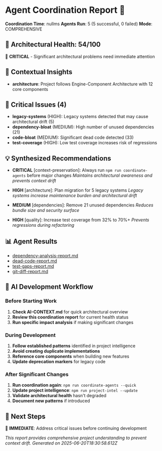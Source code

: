 # Agent Coordination Report 🤖

**Coordination Time**: nullms
**Agents Run**: 5 (5 successful, 0 failed)
**Mode**: COMPREHENSIVE

## 🎯 Architectural Health: 54/100

🚨 **CRITICAL** - Significant architectural problems need immediate attention

## 🧠 Contextual Insights

- **architecture**: Project follows Engine-Component Architecture with 12 core components

## 🚨 Critical Issues (4)

- **legacy-systems** (HIGH): Legacy systems detected that may cause architectural drift (5)
- **dependency-bloat** (MEDIUM): High number of unused dependencies (21)
- **code-bloat** (MEDIUM): Significant dead code detected (33)
- **test-coverage** (HIGH): Low test coverage increases risk of regressions

## 💡 Synthesized Recommendations

- **CRITICAL** [context-preservation]: Always run `npm run coordinate-agents` before major changes
  *Maintains architectural awareness and prevents context drift*

- **HIGH** [architecture]: Plan migration for 5 legacy systems
  *Legacy systems increase maintenance burden and architectural drift*

- **MEDIUM** [dependencies]: Remove 21 unused dependencies
  *Reduces bundle size and security surface*

- **HIGH** [quality]: Increase test coverage from 32% to 70%+
  *Prevents regressions during refactoring*

## 📊 Agent Results

- [dependency-analysis-report.md](./dependency-analysis-report.md)
- [dead-code-report.md](./dead-code-report.md)
- [test-gaps-report.md](./test-gaps-report.md)
- [git-diff-report.md](./git-diff-report.md)

## 🎯 AI Development Workflow

### Before Starting Work
1. **Check AI-CONTEXT.md** for quick architectural overview
2. **Review this coordination report** for current health status
3. **Run specific impact analysis** if making significant changes

### During Development  
1. **Follow established patterns** identified in project intelligence
2. **Avoid creating duplicate implementations** 
3. **Reference core components** when building new features
4. **Update deprecation markers** for legacy code

### After Significant Changes
1. **Run coordination again**: `npm run coordinate-agents --quick`
2. **Update project intelligence**: `npm run project-intel --update`
3. **Validate architectural health** hasn't degraded
4. **Document new patterns** if introduced

## 🚀 Next Steps

🚨 **IMMEDIATE**: Address critical issues before continuing development

*This report provides comprehensive project understanding to prevent context drift.*
*Generated on 2025-06-20T18:30:58.612Z*
